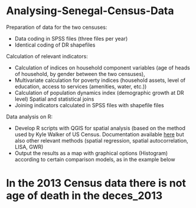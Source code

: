 # Analysing-Senegal-Census-Data
 
Preparation of data for the two censuses:

- Data coding in SPSS files (three files per year)
- Identical coding of DR shapefiles

Calculation of relevant indicators:

-	Calculation of indices on household component variables (age of heads of household, by gender between the two censuses), 
-	Multivariate calculation for poverty indices (household assets, level of education, access to services (amenities, water, etc.))
-	Calculation of population dynamics index (demographic growth at DR level)
Spatial and statistical joins
-	Joining indicators calculated in SPSS files with shapefile files

Data analysis on R:

-	Develop R scripts with QGIS for spatial analysis (based on the method used by Kyle Walker of US Census. Documentation available [here](https://walker-data.com/ ) but also other relevant methods (spatial regression, spatial autocorrelation, LISA, GWR)
-	Output the results as a map with graphical options (Histogram) according to certain comparison models, as in the example below



# In the 2013 Census data there is not age of death in the deces_2013
